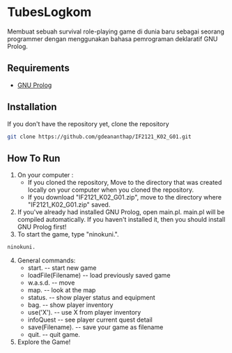 # TubesLogkom
Membuat sebuah survival role-playing game di dunia baru sebagai seorang programmer dengan menggunakan bahasa pemrograman deklaratif GNU Prolog.

## Requirements
- [GNU Prolog](http://www.gprolog.org/#download)

## Installation
If you don't have the repository yet, clone the repository
```bash
git clone https://github.com/gdeananthap/IF2121_K02_G01.git
```

## How To Run
1.  On your computer : 
    * If you cloned the repository, Move to the directory that was created locally on your computer when you cloned the repository. 
    * If you download "IF2121_K02_G01.zip", move to the directory where "IF2121_K02_G01.zip" saved. 
2.  If you've already had installed GNU Prolog, open main.pl. main.pl will be compiled automatically. 
If you haven't installed it, then you should install GNU Prolog first!
3. To start the game, type "ninokuni.".
```bash
ninokuni.
```
4. General commands:
    * start.                -- start new game
    * loadFile(Filename)    -- load previously saved game
    * w.a.s.d.              -- move
    * map.                  -- look at the map
    * status.               -- show player status and equipment
    * bag.                  -- show player inventory
    * use('X').             -- use X from player inventory
    * infoQuest             -- see player current quest detail
    * save(Filename).       -- save your game as filename
    * quit.                 -- quit game.
5. Explore the Game!



